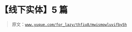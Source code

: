 # 【线下实体】5 篇

> 原文：[`www.yuque.com/for_lazy/thfiu8/mwismowluvifby5h`](https://www.yuque.com/for_lazy/thfiu8/mwismowluvifby5h)

